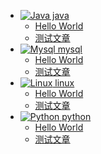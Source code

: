 - [![Java](../assets/img/java.svg) java](java)
    - [Hello World](java/helloworld.md)
    - [测试文章](java/next.md)
- [![Mysql](../assets/img/mysql.svg) mysql](mysql)
    - [Hello World](mysql/helloworld.md)
    - [测试文章](mysql/next.md)
- [![Linux](../assets/img/linux.svg) linux](linux)
    - [Hello World](linux/helloworld.md)
    - [测试文章](linux/next.md)
- [![Python](../assets/img/python.svg) python](python)
    - [Hello World](python/helloworld.md)
    - [测试文章](python/next.md)